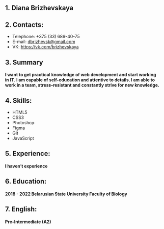 ## 1. Diana Brizhevskaya
## 2. Contacts:
* Telephone: +375 (33) 689-40-75
* E-mail: dbrizhevsk@gmail.com
* VK: https://vk.com/brizhevskaya
## 3. Summary
#### I want to get practical knowledge of web development and start working in IT. I am capable of self-education and attentive to details. I am able to work in a team, stress-resistant and constantly strive for new knowledge.
## 4. Skills:
* HTML5
* CSS3
* Photoshop
* Figma
* Git
* JavaScript
## 5. Experience:
#### I haven’t experience
## 6. Education:
#### 2018 - 2022 Belarusian State University Faculty of Biology
## 7. English:
#### Pre-Intermediate (A2)


